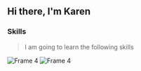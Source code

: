 ## Hi there, I'm Karen

### Skills
> I am going to learn the following skills

![Frame 4](https://user-images.githubusercontent.com/80543183/162281954-1d9331a3-34d4-4333-8f6a-056ccac17ef3.png)
![Frame 4](https://user-images.githubusercontent.com/80543183/162281815-d42cbfa1-50fd-437f-8986-9d9ee7d74c45.png)
